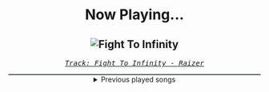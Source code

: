 <div align="center"> 
<h1>Now Playing...</h1>

![Fight To Infinity](https://i.scdn.co/image/ab67616d00001e021c41b09906848b49ebe835be)
--
_<samp><a href="https://open.spotify.com/track/6gw6s2ZKsPqGdDn7Devco3">Track: Fight To Infinity - Raizer</a></samp>_

<div style="border: 1px #4B5054 solid"></div>
<details>
  <summary>
    Previous played songs
  </summary>
  <table>
    <thead>
      <tr>
        <th>
          Artist
        </th>
        <th>
          Song
        </th>
        <th>
          Link
        </th>
      </tr>
    </thead>
    <tbody>
      <tr><td>Raizer</td><td>Fight To Infinity</td><td><a href="https://open.spotify.com/track/6gw6s2ZKsPqGdDn7Devco3">https://open.spotify.com/track/6gw6s2ZKsPqGdDn7Devco3</a></td></tr><tr><td>Marcin</td><td>Carmen</td><td><a href="https://open.spotify.com/track/7xkADeHElLMNmQ4yyo6O0S">https://open.spotify.com/track/7xkADeHElLMNmQ4yyo6O0S</a></td></tr><tr><td>Project Vela</td><td>You Can't Fix Me</td><td><a href="https://open.spotify.com/track/111VTYdFU8DKPojiOorF3b">https://open.spotify.com/track/111VTYdFU8DKPojiOorF3b</a></td></tr><tr><td>Daedric</td><td>Alchemy</td><td><a href="https://open.spotify.com/track/5JzMjqozNY8Sofcqwva9qX">https://open.spotify.com/track/5JzMjqozNY8Sofcqwva9qX</a></td></tr><tr><td>STARSET</td><td>ECHO</td><td><a href="https://open.spotify.com/track/47pmY6tTSpUV8gfj7Aqoe8">https://open.spotify.com/track/47pmY6tTSpUV8gfj7Aqoe8</a></td></tr><tr><td>Paul Udarov</td><td>Heartless</td><td><a href="https://open.spotify.com/track/4laidm7QyhsId0XX3RQ8Hk">https://open.spotify.com/track/4laidm7QyhsId0XX3RQ8Hk</a></td></tr><tr><td>Fight The Fade</td><td>(Not) Enough</td><td><a href="https://open.spotify.com/track/65jOD2RMAErYoB1rGUOoLz">https://open.spotify.com/track/65jOD2RMAErYoB1rGUOoLz</a></td></tr><tr><td>The Anix</td><td>Spit You Out</td><td><a href="https://open.spotify.com/track/0OUi4S8qt8B8SU4TbWWQxa">https://open.spotify.com/track/0OUi4S8qt8B8SU4TbWWQxa</a></td></tr><tr><td>Polyphia</td><td>All Falls Apart</td><td><a href="https://open.spotify.com/track/4iDH45ZVIdHzDhLYd1FyKF">https://open.spotify.com/track/4iDH45ZVIdHzDhLYd1FyKF</a></td></tr><tr><td>The Browning</td><td>Fearless - Daedric Remix</td><td><a href="https://open.spotify.com/track/7M5wLCMN2UcMoXsEfC18w8">https://open.spotify.com/track/7M5wLCMN2UcMoXsEfC18w8</a></td></tr><tr><td>Daedric</td><td>Sepulchre</td><td><a href="https://open.spotify.com/track/0o3UrWoRBAUi3su7ReCDQ2">https://open.spotify.com/track/0o3UrWoRBAUi3su7ReCDQ2</a></td></tr><tr><td>STARSET</td><td>INFECTED</td><td><a href="https://open.spotify.com/track/0gJPHCF06ON7FKzzNqB2hf">https://open.spotify.com/track/0gJPHCF06ON7FKzzNqB2hf</a></td></tr><tr><td>Mick Gordon</td><td>At Doom's Gate</td><td><a href="https://open.spotify.com/track/2UKgx2oba7CltHLACr3xdT">https://open.spotify.com/track/2UKgx2oba7CltHLACr3xdT</a></td></tr><tr><td>Fury Weekend</td><td>Maria Magdalena (feat. King Protea)</td><td><a href="https://open.spotify.com/track/0H2hWjUILjz7GMCvBHfwcV">https://open.spotify.com/track/0H2hWjUILjz7GMCvBHfwcV</a></td></tr><tr><td>Of Mice & Men</td><td>Mosaic - Becko Remix</td><td><a href="https://open.spotify.com/track/3VgUYuC0LO1CzluV3vsqzj">https://open.spotify.com/track/3VgUYuC0LO1CzluV3vsqzj</a></td></tr><tr><td>The Anix</td><td>This Game - 2008</td><td><a href="https://open.spotify.com/track/4JgzVBm9pg1Vc4g0UWZt50">https://open.spotify.com/track/4JgzVBm9pg1Vc4g0UWZt50</a></td></tr><tr><td>Essenger</td><td>BLOODSUCKER!</td><td><a href="https://open.spotify.com/track/4u4LcheA4JnWybaPNeFm7c">https://open.spotify.com/track/4u4LcheA4JnWybaPNeFm7c</a></td></tr><tr><td>Polyphia</td><td>Bloodbath (feat. Chino Moreno)</td><td><a href="https://open.spotify.com/track/2IMHE3XJcsqTIbSGOIY6Jy">https://open.spotify.com/track/2IMHE3XJcsqTIbSGOIY6Jy</a></td></tr><tr><td>STARSET</td><td>Waiting On The Sky To Change</td><td><a href="https://open.spotify.com/track/5qMSuD0mfQVQSA0CjifBi0">https://open.spotify.com/track/5qMSuD0mfQVQSA0CjifBi0</a></td></tr><tr><td>DEADLIFE</td><td>Obsolete (feat. Scandroid) - 3FORCE Remix</td><td><a href="https://open.spotify.com/track/1X5t45y2bNCgonrdHmbYGi">https://open.spotify.com/track/1X5t45y2bNCgonrdHmbYGi</a></td></tr>
    </tbody>
  </table>
</details>

</div>
